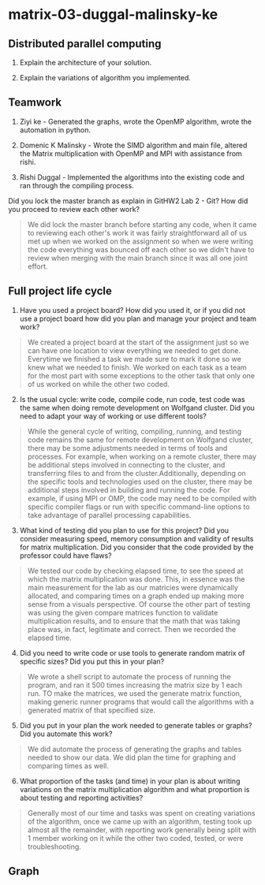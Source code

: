 # matrix-03-duggal-malinsky-ke

## **Distributed parallel computing**
1. Explain the architecture of your solution.

2. Explain the variations of algorithm you implemented.

## **Teamwork**
1. Ziyi ke - Generated the graphs, wrote the OpenMP algorithm, wrote the automation in python.

2. Domenic K Malinsky - Wrote the SIMD algorithm and main file, altered the Matrix multiplication with OpenMP and MPI with assistance from rishi. 

3. Rishi Duggal - Implemented the algorithms into the existing code and ran through the compiling process.

Did you lock the master branch as explain in GitHW2 Lab 2 - Git? How did you proceed to review each other work?
  > We did lock the master branch before starting any code, when it came to reviewing each other's work it was fairly straightforward all of us met up when we     worked on the assignment so when we were writing the code everything was bounced off each other so we didn't have to review when merging with the main         branch since it was all one joint effort.

## **Full project life cycle**
1. Have you used a project board? How did you used it, or if you did not use a project board how did you plan and manage your project and team work?
> We created a project board at the start of the assignment just so we can have one location to view everything we needed to get done. Everytime we finished a task we made sure to mark it done so we knew what we needed to finish. We worked on each task as a team for the most part with some exceptions to the other task that only one of us worked on while the other two coded.
2. Is the usual cycle: write code, compile code,  run code, test code was the same when doing remote development on Wolfgand cluster. Did you need to adapt your way of working or use different tools?
> While the general cycle of writing, compiling, running, and testing code remains the same for remote development on Wolfgand cluster, there may be some adjustments needed in terms of tools and processes. For example, when working on a remote cluster, there may be additional steps involved in connecting to the cluster, and transferring files to and from the cluster.Additionally, depending on the specific tools and technologies used on the cluster, there may be additional steps involved in building and running the code. For example, if using MPI or OMP, the code may need to be compiled with specific compiler flags or run with specific command-line options to take advantage of parallel processing capabilities.

3. What kind of testing did you plan to use for this project? Did you consider measuring speed, memory consumption and validity of results for matrix multiplication. Did you consider that the code provided by the professor could have flaws?

> We tested our code by checking elapsed time, to see the speed at which the matrix multiplication was done. This, in essence was the main measurement for the lab as our matricies were dynamically allocated, and comparing times on a graph ended up making more sense from a visuals perspective. Of course the other part of testing was using the given compare matrices function to validate multiplication results, and to ensure that the math that was taking place was, in fact, legitimate and correct. Then we recorded the elapsed time.

4. Did you need to write code or use tools to generate random matrix of specific sizes? Did you put this in your plan? 
> We wrote a shell script to automate the process of running the program, and ran it 500 times increasing the matrix size by 1 each run. TO make the matrices, we used the generate matrix function, making generic runner programs that would call the algorithms with a generated matrix of that specified size. 

5. Did you put in your plan the work needed to generate tables or graphs? Did you automate this work?  
> We did automate the process of generating the graphs and tables needed to show our data. We did plan the time for graphing and comparing times as well.

6. What proportion of the tasks (and time) in your plan is  about writing variations on the matrix multiplication algorithm and what proportion is about testing and reporting activities?
> Generally most of our time and tasks was spent on creating variations of the algorithm, once we came up with an algorithm, testing took up almost all the remainder, with reporting work generally being split with 1 member working on it while the other two coded, tested, or were troubleshooting. 

## **Graph**
